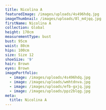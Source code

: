 ```yaml
---
title: Nicolina A
featuredImage: /images/uploads/4s496hdq.jpg
imageThumbnail: /images/uploads/8l_m4jqq.jpg
firstName: Nicolina A
collection: Global
height: 170cm
measurementType: bust
bust: 95cm
waist: 80cm
hips: 100cm
size: Size 12
shoeSize: '9'
hair: Brown
eyes: Brown
imagePortfolio:
  - image: /images/uploads/4s496hdq.jpg
  - image: /images/uploads/wmhtdnva.jpg
  - image: /images/uploads/efb-gxjq.jpg
  - image: /images/uploads/ppz2blqg.jpg
meta:
  title: Nicolina A
---
```



